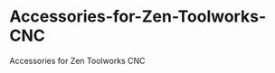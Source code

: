 Accessories-for-Zen-Toolworks-CNC
=================================

Accessories for Zen Toolworks CNC
